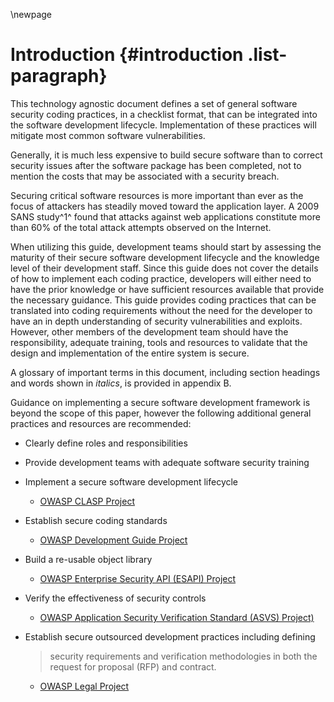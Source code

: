 \newpage
# Introduction {#introduction .list-paragraph}

This technology agnostic document defines a set of general software
security coding practices, in a checklist format, that can be integrated
into the software development lifecycle. Implementation of these
practices will mitigate most common software vulnerabilities.

Generally, it is much less expensive to build secure software than to
correct security issues after the software package has been completed,
not to mention the costs that may be associated with a security breach.

Securing critical software resources is more important than ever as the
focus of attackers has steadily moved toward the application layer. A
2009 SANS study^1^ found that attacks against web applications
constitute more than 60% of the total attack attempts observed on the
Internet.

When utilizing this guide, development teams should start by assessing
the maturity of their secure software development lifecycle and the
knowledge level of their development staff. Since this guide does not
cover the details of how to implement each coding practice, developers
will either need to have the prior knowledge or have sufficient
resources available that provide the necessary guidance. This guide
provides coding practices that can be translated into coding
requirements without the need for the developer to have an in depth
understanding of security vulnerabilities and exploits. However, other
members of the development team should have the responsibility, adequate
training, tools and resources to validate that the design and
implementation of the entire system is secure.

A glossary of important terms in this document, including section
headings and words shown in *italics*, is provided in appendix B.

Guidance on implementing a secure software development framework is
beyond the scope of this paper, however the following additional general
practices and resources are recommended:

-   Clearly define roles and responsibilities

-   Provide development teams with adequate software security training

-   Implement a secure software development lifecycle

    -   [OWASP CLASP
        Project](http://www.owasp.org/index.php/Category:OWASP_CLASP_Project)

-   Establish secure coding standards

    -   [OWASP Development Guide
        Project](http://www.owasp.org/index.php/Category:OWASP_Guide_Project)

-   Build a re-usable object library

    -   [OWASP Enterprise Security API (ESAPI)
        Project](http://www.owasp.org/index.php/Category:OWASP_Enterprise_Security_API)

-   Verify the effectiveness of security controls

    -   [OWASP Application Security Verification Standard (ASVS)
        Project)](http://www.owasp.org/index.php/Category:OWASP_Application_Security_Verification_Standard_Project)

-   Establish secure outsourced development practices including defining
    > security requirements and verification methodologies in both the
    > request for proposal (RFP) and contract.

    -   [OWASP Legal
        Project](http://www.owasp.org/index.php/Category:OWASP_Legal_Project)
